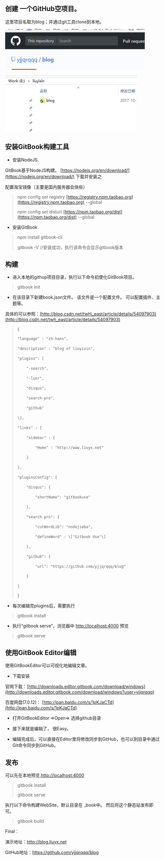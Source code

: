 ## 创建 一个GitHub空项目。

这里项目名取为blog；并通过git工具clone到本地。

![](/assets/github_blog.png)

![](/assets/import.png)

## 安装GitBook构建工具

* 安装NodeJS.

GitBook基于NodeJS构建。 [https://nodejs.org/en/download/](https://nodejs.org/en/download/) 下载并安装之

配置淘宝镜像（主要是国内服务器会快些）

> npm config set registry [https://registry.npm.taobao.org](https://registry.npm.taobao.org) --global
>
> npm config set disturl [https://npm.taobao.org/dist](https://npm.taobao.org/dist) --global

* 安装GitBook

> npm install gitbook-cli
>
> gitbook -V   //安装成功，执行该命令会显示gitbook版本

## 构建

* 进入本地的githup项目目录，执行以下命令初使化GitBook项目。

> gitbook init

* 在该目录下新建book.json文件。  该文件是一个配置文件。 可以配置插件、主题等。

具体的可以参照：[http://blog.csdn.net/twh\_east/article/details/54097903](http://blog.csdn.net/twh_east/article/details/54097903)

> {
>
> ```
> "language" : "zh-hans",
>
> "description" : "blog of liuyixin",
>
> "plugins": [
>
>     "-search",
>
>     "-lunr",
>
>     "disqus",
>
>     "search-pro",
>
>     "github" 
>
> \],
>
> "links" : {
>
>     "sidebar" : {
>
>         "Home" : "http://www.liuyx.net"
>
>     }
>
> },
>
> "pluginsConfig": {
>
>     "disqus": {
>
>         "shortName": "gitbookuse"
>
>     },
>
>     "search-pro": {
>
>         "cutWordLib": "nodejieba",
>
>         "defineWord" : \["Gitbook Use"\]
>
>     },
>
>     "github": {
>
>         "url": "https://github.com/yjjqrqqq/blog"
>
>     }
>
> }
> ```
>
> }

* 每次编辑完plugins后，需要执行

> gitbook install

* 执行“gitbook serve”，浏览器中 [http://localhost:4000](http://localhost:4000) 预览

> gitbook serve

## 使用GitBook Editor编辑

使用GitBookEditor可以可视化地编辑文章。

* 下载安装

官网下载：[http://downloads.editor.gitbook.com/download/windows](http://downloads.editor.gitbook.com/download/windows?user=yjjqrqqq)

百度网盘\(7.0.12\)： [http://pan.baidu.com/s/1pKJaCTd](http://pan.baidu.com/s/1pKJaCTd)

* 打开GitBookEditor =&gt;Open=&gt; 选择github目录

* 接下来就是编辑了， 很Easy。

* 编辑完成后，可以直接在Editor里将修改同步到GitHub，也可以到目录中通过Git命令同步到GitHub。

## 发布

可以先在本地预览,[http://localhost:4000](http://localhost:4000)

> gitbook install
>
> gitbook serve

执行以下命令构建WebSite，默认目录在 \_book中。 然后将这个静态站发布即可。

> gitbook build



Final：

演示地址：http://blog.liuyx.net

GitHub地址：https://github.com/yjjqrqqq/blog



